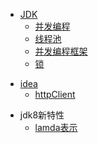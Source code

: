 

[comment]: <> (多线程编程相关的项目)
- [JDK](java/README.md#jdk8)
  - [并发编程](java/并发编程/多线程.md)
  - [线程池](java/并发编程/线程池.md)
  - [并发编程框架](java/并发编程/并发编程框架.md)
  - [锁](java/并发编程/锁.md)

[comment]: <> (idea使用)
- [idea](java/readme.md)
  - [httpClient](java/httpClient.md)

[comment]: <> (jdk8新特性相关内容)
- jdk8新特性
  - [lamda表示](java/lambda.md)